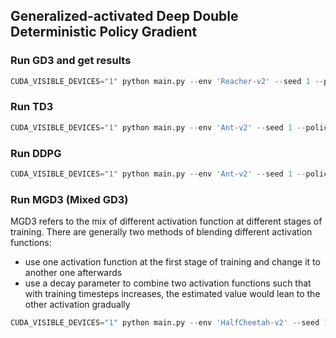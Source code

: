 ## Generalized-activated Deep Double Deterministic Policy Gradient

### Run GD3 and get results
```python
CUDA_VISIBLE_DEVICES="1" python main.py --env 'Reacher-v2' --seed 1 --policy 'GD3' --activate 'poly' --beta 2 --dir './logs/GD3/poly2/Reacher/r0' --save-model
```

### Run TD3
```python
CUDA_VISIBLE_DEVICES="1" python main.py --env 'Ant-v2' --seed 1 --policy 'TD3' --dir './logs/TD3/Ant/r0' --save-model
```

### Run DDPG
```python
CUDA_VISIBLE_DEVICES="1" python main.py --env 'Ant-v2' --seed 1 --policy 'DDPG' --dir './logs/DDPG/Ant/r0' --save-model
```

### Run MGD3 (Mixed GD3)
MGD3 refers to the mix of different activation function at different stages of training. There are generally two methods of blending different activation functions:

- use one activation function at the first stage of training and change it to another one afterwards
- use a decay parameter to combine two activation functions such that with training timesteps increases, the estimated value would lean to the other activation gradually

```python
CUDA_VISIBLE_DEVICES="1" python main.py --env 'HalfCheetah-v2' --seed 1 --policy 'MGD3' --first-activate 'poly' --first-beta 2 --second-activate 'softmax' --dir './logs/MGD3/twophase/poly2+softmax/HalfCheetah/r0' --save-model
```
